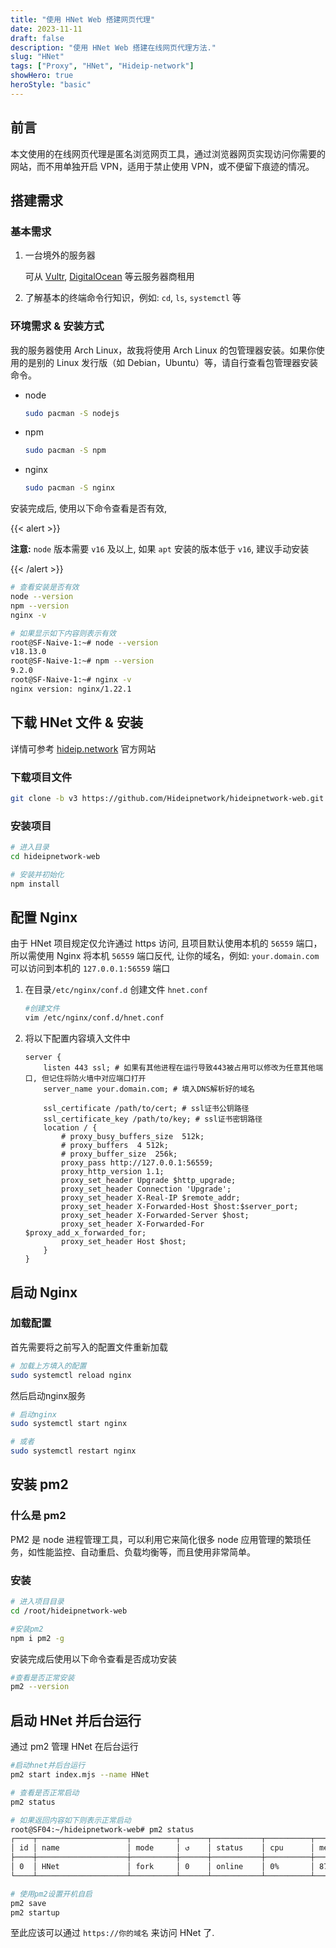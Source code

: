```yaml
---
title: "使用 HNet Web 搭建网页代理"
date: 2023-11-11
draft: false
description: "使用 HNet Web 搭建在线网页代理方法."
slug: "HNet"
tags: ["Proxy", "HNet", "Hideip-network"]
showHero: true
heroStyle: "basic"
---
```


## 前言

本文使用的在线网页代理是匿名浏览网页工具，通过浏览器网页实现访问你需要的网站，而不用单独开启 VPN，适用于禁止使用 VPN，或不便留下痕迹的情况。



## 搭建需求

### 基本需求

1. 一台境外的服务器

   可从 [Vultr](www.vultr.com), [DigitalOcean](www.digitalocean.com) 等云服务器商租用

2. 了解基本的终端命令行知识，例如: `cd`, `ls`, `systemctl` 等

### 环境需求 & 安装方式

我的服务器使用 Arch Linux，故我将使用 Arch Linux 的包管理器安装。如果你使用的是别的 Linux 发行版（如 Debian，Ubuntu）等，请自行查看包管理器安装命令。

- node

  ```bash
  sudo pacman -S nodejs
  ```

- npm

  ```bash
  sudo pacman -S npm
  ```

- nginx

  ```bash
  sudo pacman -S nginx
  ```

安装完成后, 使用以下命令查看是否有效,

{{< alert >}}

**注意:** `node` 版本需要 `v16` 及以上, 如果 `apt` 安装的版本低于 `v16`, 建议手动安装

{{< /alert >}}

```bash
# 查看安装是否有效
node --version
npm --version
nginx -v

# 如果显示如下内容则表示有效
root@SF-Naive-1:~# node --version
v18.13.0
root@SF-Naive-1:~# npm --version
9.2.0
root@SF-Naive-1:~# nginx -v
nginx version: nginx/1.22.1
```



## 下载 HNet 文件 & 安装

详情可参考 [hideip.network](https://official.hideip.network/) 官方网站 

### 下载项目文件

```bash
git clone -b v3 https://github.com/Hideipnetwork/hideipnetwork-web.git
```

### 安装项目

```bash
# 进入目录
cd hideipnetwork-web

# 安装并初始化
npm install
```



## 配置 Nginx

由于 HNet 项目规定仅允许通过 https 访问, 且项目默认使用本机的 `56559` 端口，所以需使用 Nginx 将本机 `56559` 端口反代, 让你的域名，例如: `your.domain.com` 可以访问到本机的 `127.0.0.1:56559` 端口

1. 在目录`/etc/nginx/conf.d` 创建文件 `hnet.conf`

   ```bash
   #创建文件
   vim /etc/nginx/conf.d/hnet.conf
   ```

2. 将以下配置内容填入文件中

   ```nginx
   server {
       listen 443 ssl; # 如果有其他进程在运行导致443被占用可以修改为任意其他端口, 但记住将防火墙中对应端口打开
       server_name your.domain.com; # 填入DNS解析好的域名
   
       ssl_certificate /path/to/cert; # ssl证书公钥路径
       ssl_certificate_key /path/to/key; # ssl证书密钥路径
       location / {
           # proxy_busy_buffers_size  512k;
           # proxy_buffers  4 512k;
           # proxy_buffer_size  256k;
           proxy_pass http://127.0.0.1:56559;
           proxy_http_version 1.1;
           proxy_set_header Upgrade $http_upgrade;
           proxy_set_header Connection 'Upgrade';
           proxy_set_header X-Real-IP $remote_addr;
           proxy_set_header X-Forwarded-Host $host:$server_port;
           proxy_set_header X-Forwarded-Server $host;
           proxy_set_header X-Forwarded-For $proxy_add_x_forwarded_for;
           proxy_set_header Host $host;
       }
   }
   ```




## 启动 Nginx

### 加载配置

首先需要将之前写入的配置文件重新加载

```bash
# 加载上方填入的配置
sudo systemctl reload nginx
```

然后启动nginx服务

```bash
# 启动nginx
sudo systemctl start nginx

# 或者
sudo systemctl restart nginx
```



## 安装 pm2

### 什么是 pm2

PM2 是 node 进程管理工具，可以利用它来简化很多 node 应用管理的繁琐任务，如性能监控、自动重启、负载均衡等，而且使用非常简单。

### 安装

```bash
# 进入项目目录
cd /root/hideipnetwork-web

#安装pm2
npm i pm2 -g
```

安装完成后使用以下命令查看是否成功安装

```bash
#查看是否正常安装
pm2 --version
```



## 启动 HNet 并后台运行

通过 pm2 管理 HNet 在后台运行

```bash
#启动hnet并后台运行
pm2 start index.mjs --name HNet

# 查看是否正常启动
pm2 status

# 如果返回内容如下则表示正常启动
root@SF04:~/hideipnetwork-web# pm2 status
┌────┬────────────────────┬──────────┬──────┬───────────┬──────────┬──────────┐
│ id │ name               │ mode     │ ↺    │ status    │ cpu      │ memory   │
├────┼────────────────────┼──────────┼──────┼───────────┼──────────┼──────────┤
│ 0  │ HNet               │ fork     │ 0    │ online    │ 0%       │ 87.2mb   │
└────┴────────────────────┴──────────┴──────┴───────────┴──────────┴──────────┘

# 使用pm2设置开机自启
pm2 save
pm2 startup
```

至此应该可以通过 `https://你的域名` 来访问 HNet 了.

